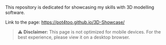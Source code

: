 This repository is dedicated for showcasing my skills with 3D modelling software.

Link to the page: https://pot4too.github.io/3D-Showcase/

> ⚠️ **Disclaimer:** This page is not optimized for mobile devices. For the best experience, please view it on a desktop browser.
